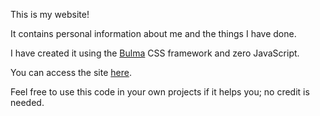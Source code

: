 This is my website!

It contains personal information about me and the things I have done.

I have created it using the [Bulma](https://bulma.io) CSS framework and zero JavaScript.

You can access the site [here](https://dawsoncall.com).

Feel free to use this code in your own projects if it helps you; no credit is needed.
